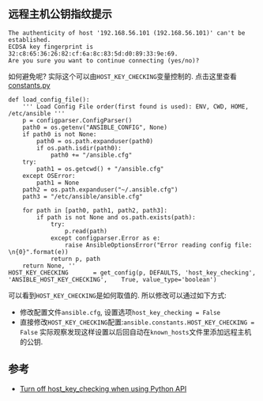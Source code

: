 
## 远程主机公钥指纹提示
```
The authenticity of host '192.168.56.101 (192.168.56.101)' can't be established.
ECDSA key fingerprint is 32:c8:65:36:26:82:cf:6a:8c:83:5d:d0:89:33:9e:69.
Are you sure you want to continue connecting (yes/no)?
```
如何避免呢? 实际这个可以由```HOST_KEY_CHECKING```变量控制的. 点击这里查看[constants.py](https://github.com/ansible/ansible/blob/devel/lib/ansible/constants.py)
```
def load_config_file():
    ''' Load Config File order(first found is used): ENV, CWD, HOME, /etc/ansible '''
    p = configparser.ConfigParser()
    path0 = os.getenv("ANSIBLE_CONFIG", None)
    if path0 is not None:
        path0 = os.path.expanduser(path0)
        if os.path.isdir(path0):
            path0 += "/ansible.cfg"
    try:
        path1 = os.getcwd() + "/ansible.cfg"
    except OSError:
        path1 = None
    path2 = os.path.expanduser("~/.ansible.cfg")
    path3 = "/etc/ansible/ansible.cfg"

    for path in [path0, path1, path2, path3]:
        if path is not None and os.path.exists(path):
            try:
                p.read(path)
            except configparser.Error as e:
                raise AnsibleOptionsError("Error reading config file: \n{0}".format(e))
            return p, path
    return None, ''
HOST_KEY_CHECKING       = get_config(p, DEFAULTS, 'host_key_checking',  'ANSIBLE_HOST_KEY_CHECKING',    True, value_type='boolean')
```
可以看到```HOST_KEY_CHECKING```是如何取值的. 所以修改可以通过如下方式:
- 修改配置文件```ansible.cfg```, 设置选项```host_key_checking = False```
- 直接修改```HOST_KEY_CHECKING```配置:```ansible.constants.HOST_KEY_CHECKING = False```
实际观察发现这样设置以后回自动在```known_hosts```文件里添加远程主机的公钥.

## 参考
- [Turn off host_key_checking when using Python API](https://groups.google.com/forum/#!topic/ansible-project/5Lg1OsHVMdA)
